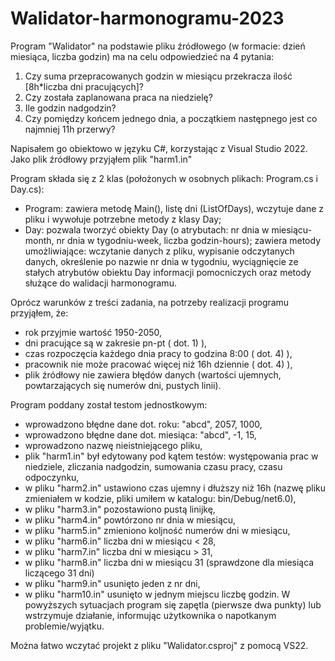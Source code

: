 # Walidator-harmonogramu-2023

Program "Walidator" na podstawie pliku źródłowego (w formacie: dzień miesiąca, liczba godzin) ma na celu odpowiedzieć na 4 pytania:
1) Czy suma przepracowanych godzin w miesiącu przekracza ilość [8h*liczba dni pracujących]?
2) Czy została zaplanowana praca na niedzielę?
3) Ile godzin nadgodzin?
4) Czy pomiędzy końcem jednego dnia, a początkiem następnego jest co najmniej 11h przerwy?

Napisałem go obiektowo w języku C#, korzystając z Visual Studio 2022. Jako plik źródłowy przyjąłem plik "harm1.in"

Program składa się z 2 klas (położonych w osobnych plikach: Program.cs i Day.cs):
- Program: zawiera metodę Main(), listę dni (ListOfDays), wczytuje dane z pliku i wywołuje potrzebne metody z klasy Day;
- Day: pozwala tworzyć obiekty Day (o atrybutach: nr dnia w miesiącu-month, nr dnia w tygodniu-week, liczba godzin-hours); zawiera metody umożliwiające: wczytanie danych z pliku, wypisanie odczytanych danych, określenie po nazwie nr dnia w tygodniu, wyciągnięcie ze stałych atrybutów obiektu Day informacji pomocniczych oraz metody służące do walidacji harmonogramu.
  
Oprócz warunków z treści zadania, na potrzeby realizacji programu przyjąłem, że:
- rok przyjmie wartość 1950-2050,
- dni pracujące są w zakresie pn-pt ( dot. 1) ),
- czas rozpoczęcia każdego dnia pracy to godzina 8:00 ( dot. 4) ),
- pracownik nie może pracować więcej niż 16h dziennie ( dot. 4) ),
- plik źródłowy nie zawiera błędów danych (wartości ujemnych, powtarzających się numerów dni, pustych linii).

Program poddany został testom jednostkowym:
- wprowadzono błędne dane dot. roku: "abcd", 2057, 1000,
- wprowadzono błędne dane dot. miesiąca: "abcd", -1, 15,
- wprowadzono nazwę nieistniejącego pliku,
- plik "harm1.in" był edytowany pod kątem testów: występowania prac w niedziele, zliczania nadgodzin, sumowania czasu pracy, czasu odpoczynku,
- w pliku "harm2.in" ustawiono czas ujemny i dłuższy niż 16h (nazwę pliku zmieniałem w kodzie, pliki umiłem w katalogu: bin/Debug/net6.0),
- w pliku "harm3.in" pozostawiono pustą linijkę,
- w pliku "harm4.in" powtórzono nr dnia w miesiącu,
- w pliku "harm5.in" zmieniono koljność numerów dni w miesiącu,
- w pliku "harm6.in" liczba dni w miesiącu < 28,
- w pliku "harm7.in" liczba dni w miesiącu > 31,
- w pliku "harm8.in" liczba dni w miesiącu 31 (sprawdzone dla miesiąca liczącego 31 dni)
- w pliku "harm9.in" usunięto jeden z nr dni,
- w pliku "harm10.in" usunięto w jednym miejscu liczbę godzin.
W powyższych sytuacjach program się zapętla (pierwsze dwa punkty) lub wstrzymuje działanie, informując użytkownika o napotkanym problemie/wyjątku.

Można łatwo wczytać projekt z pliku "Walidator.csproj" z pomocą VS22.
